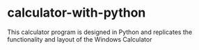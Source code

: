 # calculator-with-python
This calculator program is designed in Python and replicates the functionality and layout of the Windows Calculator
